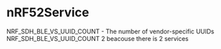 # nRF52Service
NRF_SDH_BLE_VS_UUID_COUNT - The number of vendor-specific UUIDs\
NRF_SDH_BLE_VS_UUID_COUNT 2 beacouse there is 2 services

